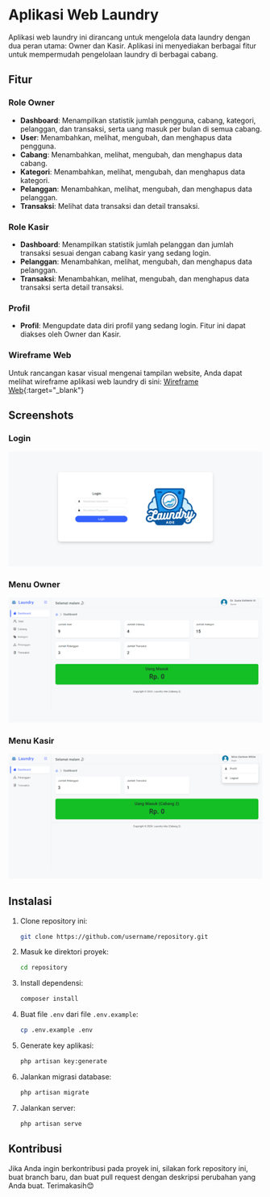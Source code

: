 # Aplikasi Web Laundry

Aplikasi web laundry ini dirancang untuk mengelola data laundry dengan dua peran utama: Owner dan Kasir. Aplikasi ini menyediakan berbagai fitur untuk mempermudah pengelolaan laundry di berbagai cabang.

## Fitur

### Role Owner
- **Dashboard**: Menampilkan statistik jumlah pengguna, cabang, kategori, pelanggan, dan transaksi, serta uang masuk per bulan di semua cabang.
- **User**: Menambahkan, melihat, mengubah, dan menghapus data pengguna.
- **Cabang**: Menambahkan, melihat, mengubah, dan menghapus data cabang.
- **Kategori**: Menambahkan, melihat, mengubah, dan menghapus data kategori.
- **Pelanggan**: Menambahkan, melihat, mengubah, dan menghapus data pelanggan.
- **Transaksi**: Melihat data transaksi dan detail transaksi.

### Role Kasir
- **Dashboard**: Menampilkan statistik jumlah pelanggan dan jumlah transaksi sesuai dengan cabang kasir yang sedang login.
- **Pelanggan**: Menambahkan, melihat, mengubah, dan menghapus data pelanggan.
- **Transaksi**: Menambahkan, melihat, mengubah, dan menghapus data transaksi serta detail transaksi.

### Profil
- **Profil**: Mengupdate data diri profil yang sedang login. Fitur ini dapat diakses oleh Owner dan Kasir.

### Wireframe Web
Untuk rancangan kasar visual mengenai tampilan website, Anda dapat melihat wireframe aplikasi web laundry di sini: [Wireframe Web](https://whimsical.com/laundry-Ka4hTZg2yTrc1HCPyogy24){:target="_blank"}

## Screenshots

### Login
![Login](public/screenshots/login.png)

### Menu Owner
![Menu Owner](public/screenshots/owner_menu.png)

### Menu Kasir
![Menu Kasir](public/screenshots/kasir_menu.png)

## Instalasi

1. Clone repository ini:
    ```bash
    git clone https://github.com/username/repository.git
    ```

2. Masuk ke direktori proyek:
    ```bash
    cd repository
    ```

3. Install dependensi:
    ```bash
    composer install
    ```

4. Buat file `.env` dari file `.env.example`:
    ```bash
    cp .env.example .env
    ```

5. Generate key aplikasi:
    ```bash
    php artisan key:generate
    ```

6. Jalankan migrasi database:
    ```bash
    php artisan migrate
    ```

7. Jalankan server:
    ```bash
    php artisan serve
    ```

## Kontribusi

Jika Anda ingin berkontribusi pada proyek ini, silakan fork repository ini, buat branch baru, dan buat pull request dengan deskripsi perubahan yang Anda buat. Terimakasih😊
